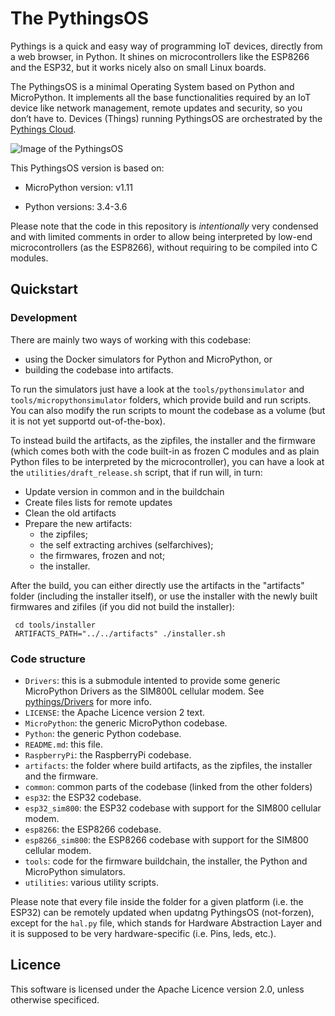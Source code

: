 # The PythingsOS

Pythings is a quick and easy way of programming IoT devices, directly from a web browser, in Python. It shines on microcontrollers like the ESP8266 and the ESP32, but it works nicely also on small Linux boards.

The PythingsOS is a minimal Operating System based on Python and MicroPython. It implements all the base functionalities required by an IoT device like network management, remote updates and security, so you don’t have to. Devices (Things) running PythingsOS are orchestrated by the [Pythings Cloud](https://github.com/pythings/PythingsCloud).

![Image of the PythingsOS](https://pythings.io/static/img/custom/PythingsOS.png)

This PythingsOS version is based on:

 - MicroPython version: v1.11

 - Python versions: 3.4-3.6

Please note that the code in this repository is *intentionally* very condensed and with limited comments in order to allow being interpreted by low-end microcontrollers (as the ESP8266), without requiring to be compiled into C modules.


## Quickstart



### Development

There are mainly two ways of working with this codebase:

- using the Docker simulators for Python and MicroPython, or
- building the codebase into artifacts.

To run the simulators just have a look at the `tools/pythonsimulator` and `tools/micropythonsimulator` folders, which provide build and run scripts. You can also modify the run scripts to mount the codebase as a volume (but it is not yet supportd out-of-the-box).

To instead build the artifacts, as the zipfiles, the installer and the firmware (which comes both with the code built-in as frozen C modules and as plain Python files to be interpreted by the microcontroller), you can have a look at the `utilities/draft_release.sh` script, that if run will, in turn:

- Update version in common and in the buildchain
- Create files lists for remote updates
- Clean the old artifacts
- Prepare the new artifacts:
  - the zipfiles;
  - the self extracting archives (selfarchives);
  - the firmwares, frozen and not;
  - the installer.

After the build, you can either directly use the artifacts in the "artifacts" folder (including the installer itself), or use the installer with the newly built firmwares and zifiles (if you did not build the installer):

     cd tools/installer
     ARTIFACTS_PATH="../../artifacts" ./installer.sh


### Code structure


- `Drivers`: this is a submodule intented to provide some generic MicroPython Drivers as the SIM800L cellular modem. See [pythings/Drivers](https://github.com/pythings/Drivers) for more info.
- `LICENSE`: the Apache Licence version 2 text.
- `MicroPython`: the generic MicroPython codebase.
- `Python`: the generic Python codebase.
- `README.md`: this file.
- `RaspberryPi`: the RaspberryPi codebase.
- `artifacts`: the folder where build artifacts, as the zipfiles, the installer and the firmware.
- `common`: common parts of the codebase (linked from the other folders)
- `esp32`: the ESP32 codebase.
- `esp32_sim800`: the ESP32 codebase with support for the SIM800 cellular modem.
- `esp8266`: the ESP8266 codebase.
- `esp8266_sim800`: the ESP8266 codebase with support for the SIM800 cellular modem.
- `tools`: code for the firmware buildchain, the installer, the Python and MicroPython simulators.
- `utilities`: various utility scripts.

Please note that every file inside the folder for a given platform (i.e. the ESP32) can be remotely updated when updatng PythingsOS (not-forzen), except for the `hal.py` file, which stands for Hardware Abstraction Layer and it is supposed to be very hardware-specific (i.e. Pins, leds, etc.).



## Licence


This software is licensed under the Apache Licence version 2.0, unless otherwise specificed.

